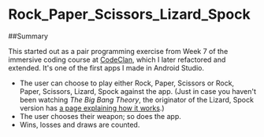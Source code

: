 # Rock_Paper_Scissors_Lizard_Spock

##Summary

This started out as a pair programming exercise from Week 7 of the immersive coding course at [CodeClan](https://codeclan.com/), which I later refactored and extended. It's one of the first apps I made in Android Studio.

* The user can choose to play either Rock, Paper, Scissors or Rock, Paper, Scissors, Lizard, Spock against the app. (Just in case you haven't been watching _The Big Bang Theory_, the originator of the Lizard, Spock version has [a page explaining how it works](http://www.samkass.com/theories/RPSSL.html).)
* The user chooses their weapon; so does the app. 
* Wins, losses and draws are counted. 
